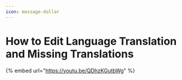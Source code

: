 ```yaml
---
icon: message-dollar
---
```


# How to Edit Language Translation and Missing Translations

{% embed url="https://youtu.be/QDhzKGutbWg" %}
